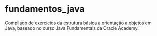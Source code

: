 # fundamentos_java
Compilado de exercícios da estrutura básica à orientação a objetos em Java, baseado no curso Java Fundamentals da Oracle Academy.
